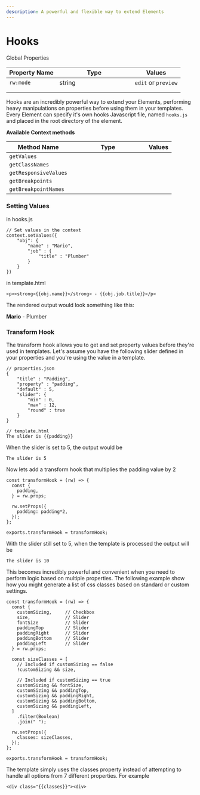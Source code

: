 ```yaml
---
description: A powerful and flexible way to extend Elements
---
```


# Hooks

Global Properties

<table><thead><tr><th>Property Name</th><th width="186">Type</th><th>Values</th></tr></thead><tbody><tr><td><code>rw:mode</code></td><td>string</td><td><code>edit</code> or <code>preview</code></td></tr><tr><td></td><td></td><td></td></tr><tr><td></td><td></td><td></td></tr></tbody></table>

Hooks are an incredibly powerful way to extend your Elements, performing heavy manipulations on properties before using them in your templates. Every Element can specify it's own hooks Javascript file, named `hooks.js` and placed in the root directory of the element.

**Available Context methods**

<table><thead><tr><th>Method Name</th><th width="186">Type</th><th>Values</th></tr></thead><tbody><tr><td><code>getValues</code></td><td></td><td></td></tr><tr><td><code>getClassNames</code></td><td></td><td></td></tr><tr><td><code>getResponsiveValues</code></td><td></td><td></td></tr><tr><td><code>getBreakpoints</code></td><td></td><td></td></tr><tr><td><code>getBreakpointNames</code></td><td></td><td></td></tr></tbody></table>

### Setting Values

in hooks.js

```
// Set values in the context
context.setValues({
    "obj": {
        "name" : "Mario",
        "job" : {
            "title" : "Plumber"
        }
    }
})
```

in template.html

```
<p><strong>{{obj.name}}</strong> - {{obj.job.title}}</p>
```

The rendered output would look something like this:

**Mario** - Plumber



### Transform Hook

The transform hook allows you to get and set property values before they're used in templates. Let's assume you have the following slider defined in your properties and you're using the value in a template.

```
// properties.json
{
    "title" : "Padding",
    "property" : "padding",
    "default" : 5,
    "slider": {
        "min" : 0,
        "max" : 12,
        "round" : true
    }
}
```

```
// template.html
The slider is {{padding}}
```

When the slider is set to 5, the output would be

```
The slider is 5
```

Now lets add a transform hook that multiplies the padding value by 2

```
const transformHook = (rw) => {
  const {
    padding,
  } = rw.props;

  rw.setProps({
    padding: padding*2,
  });
};

exports.transformHook = transformHook;

```

With the slider still set to 5, when the template is processed the output will be

```
The slider is 10
```

This becomes incredibly powerful and convenient when you need to perform logic based on multiple properties. The following example show how you might generate a list of css classes based on standard or custom settings.

```
const transformHook = (rw) => {
  const {
    customSizing,     // Checkbox
    size,             // Slider 
    fontSize          // Slider 
    paddingTop        // Slider 
    paddingRight      // Slider 
    paddingBottom     // Slider 
    paddingLeft       // Slider
  } = rw.props;
  
  const sizeClasses = [
    // Included if customSizing == false
    !customSizing && size,
    
    // Included if customSizing == true
    customSizing && fontSize,
    customSizing && paddingTop,
    customSizing && paddingRight,
    customSizing && paddingBottom,
    customSizing && paddingLeft,
  ]
    .filter(Boolean)
    .join(" ");

  rw.setProps({
    classes: sizeClasses,
  });
};

exports.transformHook = transformHook;
```

The template simply uses the classes property instead of attempting to handle all options from 7 different properties. For example&#x20;

```
<div class="{{classes}}"><div>
```
